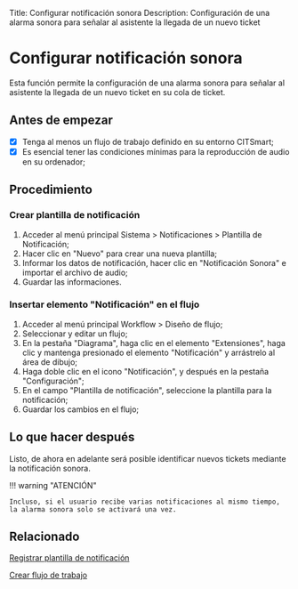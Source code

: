 Title: Configurar notificación sonora
Description: Configuración de una alarma sonora para señalar al asistente la llegada de un nuevo ticket

# Configurar notificación sonora

Esta función permite la configuración de una alarma sonora para señalar al asistente la llegada de un nuevo ticket en su cola de ticket.

## Antes de empezar

* [x] Tenga al menos un flujo de trabajo definido en su entorno CITSmart;
* [x] Es esencial tener las condiciones mínimas para la reproducción de audio en su ordenador;

## Procedimiento

### Crear plantilla de notificación

1. Acceder al menú principal Sistema > Notificaciones > Plantilla de Notificación;
2. Hacer clic en "Nuevo" para crear una nueva plantilla;
3. Informar los datos de notificación, hacer clic en "Notificación Sonora" e importar el archivo de audio;
4. Guardar las informaciones.

### Insertar elemento "Notificación" en el flujo

1. Acceder al menú principal Workflow > Diseño de flujo;
2. Seleccionar y editar un flujo;
3. En la pestaña "Diagrama", haga clic en el elemento "Extensiones", haga clic y mantenga presionado el elemento "Notificación" y
arrástrelo al área de dibujo;
4. Haga doble clic en el icono "Notificación", y después en la pestaña "Configuración";
5. En el campo "Plantilla de notificación", seleccione la plantilla para la notificación;
6. Guardar los cambios en el flujo;

## Lo que hacer después

Listo, de ahora en adelante será posible identificar nuevos tickets mediante la notificación sonora.

!!! warning "ATENCIÓN"

    Incluso, si el usuario recibe varias notificaciones al mismo tiempo, la alarma sonora solo se activará una vez.

## Relacionado

[Registrar plantilla de notificación][1]

[Crear flujo de trabajo][2]


[1]:/es-es/citsmart-7/additional-features/communication-and-notification/notification/configuration/template-create.html

[2]:/es-es/citsmart-7/workflow/use/create-flow.html
